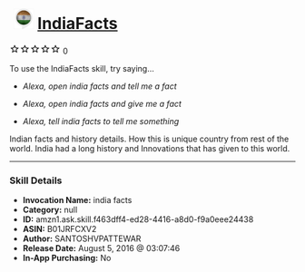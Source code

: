 # &nbsp;<img src="skill_icon" alt="IndiaFacts icon" width="36"> [IndiaFacts](http://alexa.amazon.com/#skills/amzn1.ask.skill.f463dff4-ed28-4416-a8d0-f9a0eee24438)
![0 stars](../../images/ic_star_border_black_18dp_1x.png)![0 stars](../../images/ic_star_border_black_18dp_1x.png)![0 stars](../../images/ic_star_border_black_18dp_1x.png)![0 stars](../../images/ic_star_border_black_18dp_1x.png)![0 stars](../../images/ic_star_border_black_18dp_1x.png) 0

To use the IndiaFacts skill, try saying...

* *Alexa, open india facts and tell me a fact*

* *Alexa, open india facts and give me a fact*

* *Alexa, tell india facts to tell me something*

Indian facts and history details. How this is unique country from rest of the world. India had a long history and Innovations that has given to this world.

***

### Skill Details

* **Invocation Name:** india facts
* **Category:** null
* **ID:** amzn1.ask.skill.f463dff4-ed28-4416-a8d0-f9a0eee24438
* **ASIN:** B01JRFCXV2
* **Author:** SANTOSHVPATTEWAR
* **Release Date:** August 5, 2016 @ 03:07:46
* **In-App Purchasing:** No
